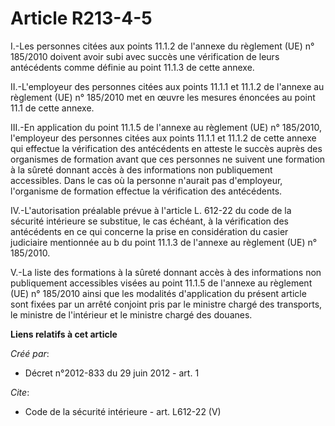# Article R213-4-5

I.-Les personnes citées aux points 11.1.2 de l'annexe du règlement (UE) n° 185/2010 doivent avoir subi avec succès une
vérification de leurs antécédents comme définie au point 11.1.3 de cette annexe. 

II.-L'employeur des personnes citées aux points 11.1.1 et 11.1.2 de l'annexe au règlement (UE) n° 185/2010 met en œuvre les
mesures énoncées au point 11.1 de cette annexe. 

III.-En application du point 11.1.5 de l'annexe au règlement (UE) n° 185/2010, l'employeur des personnes citées aux points
11.1.1 et 11.1.2 de cette annexe qui effectue la vérification des antécédents en atteste le succès auprès des organismes de
formation avant que ces personnes ne suivent une formation à la sûreté donnant accès à des informations non publiquement
accessibles. Dans le cas où la personne n'aurait pas d'employeur, l'organisme de formation effectue la vérification des
antécédents. 

IV.-L'autorisation préalable prévue à l'article L. 612-22 du code de la sécurité intérieure se substitue, le cas échéant, à
la vérification des antécédents en ce qui concerne la prise en considération du casier judiciaire mentionnée au b du point
11.1.3 de l'annexe au règlement (UE) n° 185/2010. 

V.-La liste des formations à la sûreté donnant accès à des informations non publiquement accessibles visées au point 11.1.5
de l'annexe au règlement (UE) n° 185/2010 ainsi que les modalités d'application du présent article sont fixées par un arrêté
conjoint pris par le ministre chargé des transports, le ministre de l'intérieur et le ministre chargé des douanes.

**Liens relatifs à cet article**

_Créé par_:

  - Décret n°2012-833 du 29 juin 2012 - art. 1

_Cite_:

  - Code de la sécurité intérieure - art. L612-22 (V)

